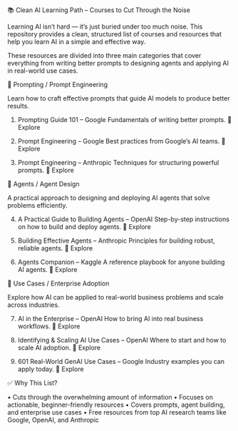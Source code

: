 📚 Clean AI Learning Path – Courses to Cut Through the Noise

Learning AI isn’t hard — it’s just buried under too much noise. This repository provides a clean, structured list of courses and resources that help you learn AI in a simple and effective way.

These resources are divided into three main categories that cover everything from writing better prompts to designing agents and applying AI in real-world use cases.

📝 Prompting / Prompt Engineering

Learn how to craft effective prompts that guide AI models to produce better results.

1. Prompting Guide 101 – Google
Fundamentals of writing better prompts.
🔗 Explore

2. Prompt Engineering – Google
Best practices from Google’s AI teams.
🔗 Explore

3. Prompt Engineering – Anthropic
Techniques for structuring powerful prompts.
🔗 Explore

🤖 Agents / Agent Design

A practical approach to designing and deploying AI agents that solve problems efficiently.

4. A Practical Guide to Building Agents – OpenAI
Step-by-step instructions on how to build and deploy agents.
🔗 Explore

5. Building Effective Agents – Anthropic
Principles for building robust, reliable agents.
🔗 Explore

6. Agents Companion – Kaggle
A reference playbook for anyone building AI agents.
🔗 Explore

🏢 Use Cases / Enterprise Adoption

Explore how AI can be applied to real-world business problems and scale across industries.

7. AI in the Enterprise – OpenAI
How to bring AI into real business workflows.
🔗 Explore

8. Identifying & Scaling AI Use Cases – OpenAI
Where to start and how to scale AI adoption.
🔗 Explore

9. 601 Real-World GenAI Use Cases – Google
Industry examples you can apply today.
🔗 Explore

✅ Why This List?

• Cuts through the overwhelming amount of information
• Focuses on actionable, beginner-friendly resources
• Covers prompts, agent building, and enterprise use cases
• Free resources from top AI research teams like Google, OpenAI, and Anthropic
